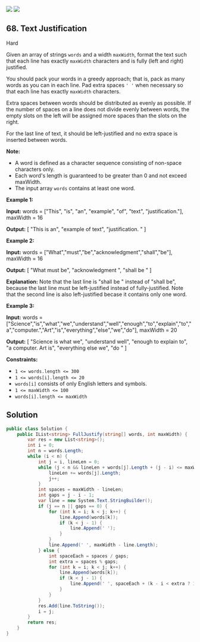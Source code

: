 [![](https://img.shields.io/github/stars/LeetCode-Top-Interview-150/LeetCode-Top-Interview-150?label=Stars&style=flat-square)](https://github.com/LeetCode-Top-Interview-150/LeetCode-Top-Interview-150)
[![](https://img.shields.io/github/forks/LeetCode-Top-Interview-150/LeetCode-Top-Interview-150?label=Fork%20me%20on%20GitHub%20&style=flat-square)](https://github.com/LeetCode-Top-Interview-150/LeetCode-Top-Interview-150/fork)

## 68\. Text Justification

Hard

Given an array of strings `words` and a width `maxWidth`, format the text such that each line has exactly `maxWidth` characters and is fully (left and right) justified.

You should pack your words in a greedy approach; that is, pack as many words as you can in each line. Pad extra spaces `' '` when necessary so that each line has exactly `maxWidth` characters.

Extra spaces between words should be distributed as evenly as possible. If the number of spaces on a line does not divide evenly between words, the empty slots on the left will be assigned more spaces than the slots on the right.

For the last line of text, it should be left-justified and no extra space is inserted between words.

**Note:**

*   A word is defined as a character sequence consisting of non-space characters only.
*   Each word's length is guaranteed to be greater than 0 and not exceed maxWidth.
*   The input array `words` contains at least one word.

**Example 1:**

**Input:** words = ["This", "is", "an", "example", "of", "text", "justification."], maxWidth = 16

**Output:** [ "This is an", "example of text", "justification. " ]

**Example 2:**

**Input:** words = ["What","must","be","acknowledgment","shall","be"], maxWidth = 16

**Output:** [ "What must be", "acknowledgment ", "shall be " ]

**Explanation:** Note that the last line is "shall be " instead of "shall be", because the last line must be left-justified instead of fully-justified. Note that the second line is also left-justified becase it contains only one word.

**Example 3:**

**Input:** words = ["Science","is","what","we","understand","well","enough","to","explain","to","a","computer.","Art","is","everything","else","we","do"], maxWidth = 20

**Output:** [ "Science is what we", "understand well", "enough to explain to", "a computer. Art is", "everything else we", "do " ]

**Constraints:**

*   `1 <= words.length <= 300`
*   `1 <= words[i].length <= 20`
*   `words[i]` consists of only English letters and symbols.
*   `1 <= maxWidth <= 100`
*   `words[i].length <= maxWidth`

## Solution

```csharp
public class Solution {
    public IList<string> FullJustify(string[] words, int maxWidth) {
        var res = new List<string>();
        int i = 0;
        int n = words.Length;
        while (i < n) {
            int j = i, lineLen = 0;
            while (j < n && lineLen + words[j].Length + (j - i) <= maxWidth) {
                lineLen += words[j].Length;
                j++;
            }
            int spaces = maxWidth - lineLen;
            int gaps = j - i - 1;
            var line = new System.Text.StringBuilder();
            if (j == n || gaps == 0) {
                for (int k = i; k < j; k++) {
                    line.Append(words[k]);
                    if (k < j - 1) {
                        line.Append(' ');
                    }
                }
                line.Append(' ', maxWidth - line.Length);
            } else {
                int spaceEach = spaces / gaps;
                int extra = spaces % gaps;
                for (int k = i; k < j; k++) {
                    line.Append(words[k]);
                    if (k < j - 1) {
                        line.Append(' ', spaceEach + (k - i < extra ? 1 : 0));
                    }
                }
            }
            res.Add(line.ToString());
            i = j;
        }
        return res;
    }
}
```